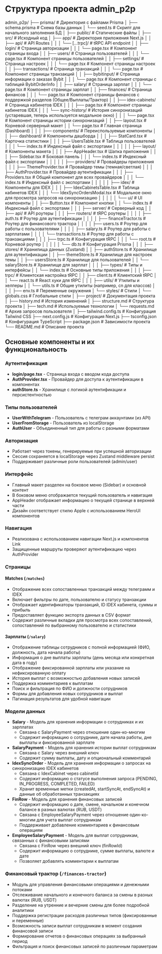 # Структура проекта admin_p2p

admin_p2p/
├── prisma/                     # Директория с файлами Prisma
│   ├── schema.prisma           # Схема базы данных
│   └── seed.ts                 # Скрипт для начального заполнения БД
│
├── public/                     # Статические файлы
│
├── src/                        # Исходный код
│   ├── app/                    # Директория приложения Next.js
│   │   ├── api/                # API Routes
│   │   │   └── [...trpc]/      # tRPC API endpoint
│   │   ├── login/              # Страница авторизации
│   │   │   └── page.tsx        # Компонент страницы входа
│   │   ├── users/              # Страница пользователей
│   │   │   └── page.tsx        # Компонент страницы пользователей
│   │   ├── settings/           # Страница настроек
│   │   │   └── page.tsx        # Компонент страницы настроек
│   │   ├── transactions/       # Страница транзакций
│   │   │   └── page.tsx        # Компонент страницы транзакций
│   │   ├── bybitinput/         # Страница информации о заказах Bybit
│   │   │   └── page.tsx        # Компонент страницы с таблицей BybitOrderInfo
│   │   ├── salary/             # Страница зарплат
│   │   │   └── page.tsx        # Компонент страницы зарплат
│   │   ├── finances/           # Страница финансов
│   │   │   └── page.tsx        # Компонент страницы финансов с поддержкой разделов (Общее/Выплаты/Трактор)
│   │   ├── idex-cabinets/      # Страница кабинетов IDEX
│   │   │   ├── page.tsx        # Компонент страницы кабинетов IDEX
│   │   │   └── sync-history/   # История синхронизаций (устаревшая, теперь используется модальное окно)
│   │   │       └── page.tsx    # Компонент страницы истории синхронизаций
│   │   ├── layout.tsx          # Корневой серверный макет
│   │   └── page.tsx            # Главная страница (Dashboard)
│   │
│   ├── components/             # Переиспользуемые компоненты
│   │   ├── dashboard/          # Компоненты дашборда
│   │   │   ├── StatCard.tsx    # Карточка статистики
│   │   │   ├── UsersTable.tsx  # Таблица пользователей
│   │   │   └── index.ts        # Индексный файл с экспортами
│   │   │
│   │   ├── layout/             # Компоненты макета
│   │   │   ├── AppHeader.tsx   # Шапка приложения
│   │   │   ├── Sidebar.tsx     # Боковая панель
│   │   │   └── index.ts        # Индексный файл с экспортами
│   │   │
│   │   ├── providers/          # Провайдеры приложения
│   │   │   ├── ThemeProvider.tsx # Провайдер темы (темная/светлая)
│   │   │   ├── AuthProvider.tsx  # Провайдер аутентификации
│   │   │   ├── Providers.tsx     # Общий компонент для всех провайдеров
│   │   │   └── index.ts          # Индексный файл с экспортами
│   │   │
│   │   ├── idex/               # Компоненты для IDEX
│   │   │   ├── IdexCabinetsTable.tsx   # Таблица кабинетов IDEX
│   │   │   └── IdexSyncOrdersModal.tsx # Модальное окно для просмотра запросов на синхронизацию
│   │   │
│   │   └── ui/                 # UI компоненты
│   │       ├── Button.tsx      # Компонент кнопки
│   │       └── index.ts        # Индексный файл с экспортами
│   │
│   ├── server/                 # Серверный код
│   │   ├── api/                # API роутеры
│   │   │   ├── routers/        # tRPC роутеры
│   │   │   │   ├── auth.ts     # Роутер для аутентификации
│   │   │   │   ├── financeTractor.ts # Роутер для финансового трактора
│   │   │   │   ├── users.ts    # Роутер для работы с пользователями
│   │   │   │   ├── salary.ts   # Роутер для работы с зарплатами
│   │   │   │   └── transactions.ts # Роутер для работы с транзакциями
│   │   │   ├── trpc.ts         # Конфигурация tRPC
│   │   │   └── root.ts         # Корневой роутер
│   │   │
│   │   └── db.ts               # Конфигурация Prisma
│   │
│   ├── stores/                 # Хранилища данных (Zustand)
│   │   ├── authStore.ts        # Хранилище для аутентификации
│   │   ├── themeStore.ts       # Хранилище для настроек темы
│   │   ├── usersStore.ts       # Хранилище для пользователей
│   │   └── salaryStore.ts      # Хранилище для зарплат
│   │
│   ├── types/                  # Типы и интерфейсы
│   │   └── index.ts            # Основные типы приложения
│   │
│   ├── trpc/                   # Клиентская настройка tRPC
│   │   ├── client.ts           # Клиентский tRPC
│   │   └── react.ts            # React хуки для tRPC
│   │
│   ├── utils/                  # Утилиты и хелперы
│   │   └── utils.ts            # Общие утилиты (например, cn для классов)
│   │
│   ├── env.ts                  # Переменные окружения
│   └── styles/                 # Стили
│       └── globals.css         # Глобальные стили
│
├── project/                    # Документация проекта
│   ├── history.md              # История изменений
│   ├── structure.md            # Структура проекта
│   ├── tech.md                 # Используемые технологии
│   └── requests.md             # Архив запросов пользователя
│
├── tailwind.config.ts          # Конфигурация Tailwind CSS
├── next.config.js              # Конфигурация Next.js
├── tsconfig.json               # Конфигурация TypeScript
├── package.json                # Зависимости проекта
└── README.md                   # Описание проекта

## Основные компоненты и их функциональность

### Аутентификация
- **login/page.tsx** - Страница входа с вводом кода доступа
- **AuthProvider.tsx** - Провайдер для доступа к аутентификации в компонентах
- **authStore.ts** - Хранилище с логикой аутентификации и персистентностью

### Типы пользователей
- **UserWithTelegram** - Пользователь с телеграм аккаунтами (из API)
- **UserFromStorage** - Пользователь из localStorage
- **AuthUser** - Объединенный тип для работы с разными форматами

### Авторизация
- Работает через токены, генерируемые при успешной авторизации
- Сессия сохраняется в localStorage через Zustand middleware persist
- Поддерживает различные роли пользователей (admin/user)

### Интерфейс
- Главный макет разделен на боковое меню (Sidebar) и основной контент
- В боковом меню отображается текущий пользователь и навигация
- AppHeader отображает информацию о текущей странице в верхней части
- Дизайн соответствует стилю Apple с использованием HeroUI компонентов

### Навигация
- Реализована с использованием навигации Next.js и компонентов Link
- Защищенные маршруты проверяют аутентификацию через AuthProvider

### Страницы

#### Matches (`/matches`)
- Отображение всех сопоставленных транзакций между телеграмм и IDEX
- Включает фильтры по дате, пользователю и статусу транзакции
- Отображает идентификаторы транзакций, ID IDEX кабинета, суммы и прибыль
- Предоставляет функцию экспорта данных в CSV формат
- Содержит различные вкладки для просмотра всех сопоставлений, сопоставлений по выбранному пользователю и статистики

#### Зарплаты (`/salary`)
- Отображение таблицы сотрудников с полной информацией (ФИО, должность, дата начала работы)
- Информация о дне выплаты зарплаты (день месяца или конкретная дата в году)
- Отображение фиксированной зарплаты или указание на нефиксированную оплату
- История выплат с возможностью добавления новых записей
- Поддержка комментариев к выплатам
- Поиск и фильтрация по ФИО и должности сотрудников
- Формы для добавления новых сотрудников и выплат
- Пагинация результатов для удобной навигации

### Модели данных
- **Salary** - Модель для хранения информации о сотрудниках и их зарплатах
  - Связана с SalaryPayment через отношение один-ко-многим
  - Содержит информацию о сотруднике, дате начала работы, дне выплаты и фиксированной зарплате
- **SalaryPayment** - Модель для хранения истории выплат сотрудникам
  - Связана с Salary через внешний ключ
  - Содержит сумму выплаты, дату и опциональный комментарий
- **IdexSyncOrder** - Модель для хранения информации о запросах на синхронизацию IDEX кабинетов
  - Связана с IdexCabinet через cabinetId
  - Содержит информацию о статусе выполнения запроса (PENDING, IN_PROGRESS, COMPLETED, FAILED)
  - Хранит временные метки (createdAt, startSyncAt, endSyncAt) и данные об обработанных транзакциях
- **FinRow** - Модель для хранения финансовых записей
  - Содержит информацию о дате, смене, начальном и конечном балансе в разных валютах (RUB, USDT)
  - Связана с EmployeeSalaryPayment через отношение один-ко-многим для учета выплат сотрудникам
  - Поддерживает добавление комментариев к финансовым операциям
- **EmployeeSalaryPayment** - Модель для выплат сотрудникам, связанных с финансовыми записями
  - Связана с FinRow через внешний ключ (finRowId)
  - Содержит информацию о сотруднике, сумме выплаты, валюте и дате
  - Позволяет добавлять комментарии к выплатам

### Финансовый трактор (`/finances-tractor`)
- Модуль для управления финансовыми операциями и денежными потоками
- Отслеживание начального и конечного баланса за смены в разных валютах (RUB, USDT)
- Разделение на утренние и вечерние смены для более подробной аналитики
- Поддержка регистрации расходов различных типов (фиксированные и переменные)
- Возможность записи выплат сотрудникам в момент создания финансовой записи
- Формирование отчетов о финансовых операциях за выбранный период
- Фильтрация и поиск финансовых записей по различным параметрам
